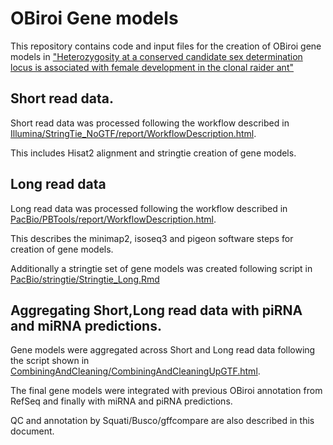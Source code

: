 # OBiroi Gene models

This repository contains code and input files for the creation of OBiroi gene models in ["Heterozygosity at a conserved candidate sex determination locus is associated with female development in the clonal raider ant"](https://www.biorxiv.org/content/10.1101/2025.01.24.634795v1.abstract)

## Short read data.

Short read data was processed following the workflow described in [Illumina/StringTie_NoGTF/report/WorkflowDescription.html](https://github.com/RockefellerUniversity/Obiroi_GeneModels_2025/blob/main/Illumina/StringTie_NoGTF/report/WorkflowDescription.html).

This includes Hisat2 alignment and stringtie creation of gene models.

## Long read data

Long read data was processed following the workflow described in [PacBio/PBTools/report/WorkflowDescription.html](https://github.com/RockefellerUniversity/Obiroi_GeneModels_2025/blob/main/PacBio/PBTools/Workflow_Pacbio/WorkflowDescription.html).

This describes the minimap2, isoseq3 and pigeon software steps for creation of gene models.

Additionally a stringtie set of gene models was created following script in [PacBio/stringtie/Stringtie_Long.Rmd](https://github.com/RockefellerUniversity/Obiroi_GeneModels_2025/blob/main/PacBio/Stringtie/Stringtie_Long.Rmd)

## Aggregating Short,Long read data with piRNA and miRNA predictions.

Gene models were aggregated across Short and Long read data following the script shown in [CombiningAndCleaning/CombiningAndCleaningUpGTF.html](https://github.com/RockefellerUniversity/Obiroi_GeneModels_2025/blob/main/CombiningAndCleaning/CombiningAndCleaningUpGTF.html).

The final gene models were integrated with previous OBiroi annotation from RefSeq and finally with miRNA and piRNA predictions.

QC and annotation by Squati/Busco/gffcompare are also described in this document.

